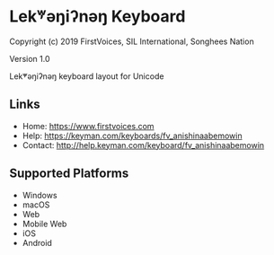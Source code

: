 Lek̓ʷəŋiʔnəŋ Keyboard
=====================

Copyright (c) 2019 FirstVoices, SIL International, Songhees Nation

Version 1.0

Lek̓ʷəŋiʔnəŋ keyboard layout for Unicode

Links
-----

 * Home:     <https://www.firstvoices.com>
 * Help:     <https://keyman.com/keyboards/fv_anishinaabemowin>
 * Contact:  <http://help.keyman.com/keyboard/fv_anishinaabemowin>

Supported Platforms
-------------------
 * Windows
 * macOS
 * Web
 * Mobile Web
 * iOS
 * Android
